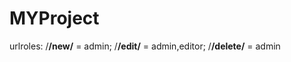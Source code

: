 # MYProject
  urlroles: /**/new/** = admin;
            /**/edit/** = admin,editor;
            /**/delete/** = admin
